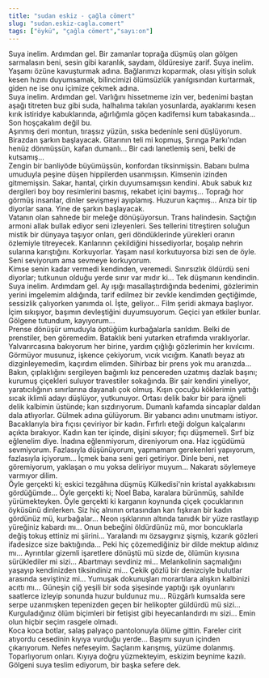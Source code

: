 ```yaml
---
title: "sudan eskiz - çağla cömert"
slug: "sudan.eskiz-cagla.comert"
tags: ["öykü", "çağla cömert","sayı:on"]
---
```


Suya inelim. Ardımdan gel. Bir zamanlar toprağa düşmüş olan gölgen
sarmalasın beni, sesin gibi karanlık, saydam, öldüresiye zarif. Suya
inelim. Yaşamı özüne kavuşturmak adına. Bağlarımızı koparmak, olası
yitişin soluk kesen hızını duyumsamak, bilincimizi ölümsüzlük
yanılgısından kurtarmak, giden ne ise onu içimize çekmek adına.\
Suya inelim. Ardımdan gel. Varlığını hissetmeme izin ver, bedenimi
baştan aşağı titreten buz gibi suda, halhalıma takılan yosunlarda,
ayaklarımı kesen kırık istiridye kabuklarında, ağırlığımla göçen
kadifemsi kum tabakasında... Son hoşçakalım değil bu.\
Aşınmış deri montun, tıraşsız yüzün, sıska bedeninle seni düşlüyorum.
Birazdan şarkın başlayacak. Gitarının teli mi kopmuş, Şırınga Parkı'ndan
henüz dönmüşsün, kafan dumanlı... Bir cadı lanetlemiş seni, belki de
kutsamış...\
Zengin bir banliyöde büyümüşsün, konfordan tiksinmişsin. Babanı bulma
umuduyla peşine düşen hippilerden usanmışsın. Kimsenin izinden
gitmemişsin. Sakar, hantal, çirkin duyumsamışsın kendini. Abuk sabuk kız
dergileri boy boy resimlerini basmış, rekabet içini baymış... Toprağı
hor görmüş insanlar, dinler sevişmeyi ayıplamış. Huzurun kaçmış... Arıza
bir tip diyorlar sana. Yine de şarkın başlayacak.\
Vatanın olan sahnede bir meleğe dönüşüyorsun. Trans halindesin. Saçtığın
armoni allak bullak ediyor seni izleyenleri. Ses tellerini titreştiren
soluğun mistik bir dünyaya taşıyor onları, geri döndüklerinde yürekleri
oranın özlemiyle titreyecek. Kanlarının çekildiğini hissediyorlar,
boşalıp nehrin sularına karıştığını. Korkuyorlar. Yaşam nasıl
korkutuyorsa bizi sen de öyle. Seni seviyorum ama sevmeye korkuyorum.\
Kimse senin kadar vermedi kendinden, veremedi. Sınırsızlık öldürdü seni
diyorlar; tutkunun olduğu yerde sınır var mıdır ki... Tek düşmanın
kendindin.\
Suya inelim. Ardımdam gel. Ay ışığı masallaştırdığında bedenimi,
gözlerimin yerini imgelemim aldığında, tarif edilmez bir zevkle
kendimden geçtiğimde, sessizlik çalıyorken yanımda ol. İşte, geliyor...
Film şeridi akmaya başlıyor. İçim sıkışıyor, başımın devleştiğini
duyumsuyorum. Geçici yan etkiler bunlar. Gölgene tutundum, kayıyorum...\
Prense dönüşür umuduyla öptüğüm kurbağalarla sarıldım. Belki de
prenstiler, ben göremedim. Bataklık beni yutarken etrafımda
vıraklıyorlar. Yalvarırcasına bakıyorum her birine, yardım çığlığı
gözlerimin her kıvılcımı. Görmüyor musunuz, işkence çekiyorum, vıcık
vıcığım. Kanatlı beyaz atı dizginleyemedim, kaçırdım elimden. Sihirbaz
bir prens yok mu aranızda... Bakın, çıplaklığını sergileyen bağımlı kız
pencereden uzatmış dazlak başını; kurumuş çiçekleri suluyor travestiler
sokağında. Bir şair kendini yineliyor, yaratıcılığının sınırlarına
dayanalı çok olmuş. Kışın çocuğu köklerimin yattığı sıcak iklimli adayı
düşlüyor, yutkunuyor. Ortası delik bakır bir para iğneli delik kalbimin
üstünde; kan sızdırıyorum. Dumanlı kafamda sincaplar daldan dala
atlıyorlar. Gülmek adına gülüyorum. Bir yabancı adını unutmamı istiyor.
Bacaklarıyla bira fıçısı çeviriyor bir kadın. Fırfırlı eteği dolgun
kalçalarını açıkta bırakıyor. Kadın kan ter içinde, dişini sıkıyor; fıçı
düşmemeli. Sırf biz eğlenelim diye. İnadına eğlenmiyorum, direniyorum
ona. Haz içgüdümü sevmiyorum. Fazlasıyla düşünüyorum, yapmamam
gerekenleri yapıyorum, fazlasıyla içiyorum... İçmek bana seni geri
getiriyor. Dinle beni, net göremiyorum, yaklaşan o mu yoksa deliriyor
muyum... Nakaratı söylemeye varmıyor dilim.\
Öyle gerçekti ki; eskici tezgâhına düşmüş Külkedisi'nin kristal
ayakkabısını gördüğümde... Öyle gerçekti ki; Noel Baba, karalara
bürünmüş, sahilde yürümekteyken. Öyle gerçekti ki karganın koynunda
çiçek çocuklarının öyküsünü dinlerken. Siz hiç alnının ortasından kan
fışkıran bir kadın gördünüz mü, kurbağalar... Neon ışıklarının altında
tanıdık bir yüze rastlayıp yüreğiniz kabardı mı... Onun bebeğini
öldürdünüz mü, mor boncuklarla değiş tokuş ettiniz mi şiirini...
Yaralandı mı özsaygınız şişmiş, kızarık gözleri ifadesizce size
baktığında... Peki hiç çözemediğiniz bir dilde mektup aldınız mı...
Ayrıntılar gizemli işaretlere dönüştü mü sizde de, ölümün kıyısına
sürüklediler mi sizi... Abartmayı sevdiniz mi... Melankolinin
saçmalığını yaşayıp kendinizden tiksindiniz mi... Çekik gözlü bir
denizciyle bulutlar arasında seviştiniz mi... Yumuşak dokunuşları
morartılara alışkın kalbinizi acıttı mı... Güneşin çiğ yeşili bir soda
şişesinde yaptığı ışık oyunlarını saatlerce izleyip sonunda huzur
buldunuz mu... Rüzgârlı kumsalda sere serpe uzanmışken tepenizden geçen
bir helikopter güldürdü mü sizi... Kurguladığınız ölüm biçimleri bir
fetişist gibi heyecanlandırdı mı sizi... Emin olun hiçbir seçim rasgele
olmadı.\
Koca koca botlar, salaş palyaço pantolonuyla ölüme gittin. Fareler cirit
atıyordu cesedinin kıyıya vurduğu yerde... Başımı suyun içinden
çıkarıyorum. Nefes nefeseyim. Saçlarım karışmış, yüzüme dolanmış.
Toparlıyorum onları. Kıyıya doğru yüzmekteyim, eskizim beynime kazılı.
Gölgeni suya teslim ediyorum, bir başka sefere dek.
